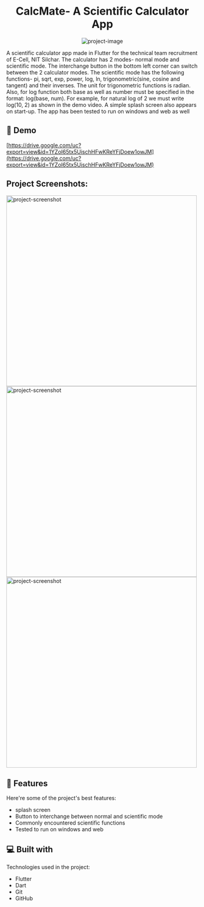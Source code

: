 <h1 align="center" id="title">CalcMate- A Scientific Calculator App</h1>

<p align="center"><img src="https://socialify.git.ci/lordADG/Flutter-Calculator-for-E-Cell/image?font=Raleway&amp;logo=https%3A%2F%2Fmedia.istockphoto.com%2Fid%2F1260513843%2Fvector%2Fgold-calculator-icon-isolated-on-black-background-accounting-symbol-business-calculations.jpg%3Fs%3D170667a%26w%3D0%26k%3D20%26c%3DLpTGJHV-kS3PDUG0BYMt_RX39QS6uq6PGtNB9tXi2HE%3D&amp;name=1&amp;owner=1&amp;pattern=Circuit%20Board&amp;theme=Dark" alt="project-image"></p>

<p id="description">A scientific calculator app made in Flutter for the technical team recruitment of E-Cell, NIT Silchar. The calculator has 2 modes- normal mode and scientific mode. The interchange button in the bottom left corner can switch between the 2 calculator modes. The scientific mode has the following functions- pi, sqrt, exp, power, log, ln, trigonometric(sine, cosine and tangent) and their inverses. The unit for trigonometric functions is radian. Also, for log function both base as well as number must be specified in the format: log(base, num). For example, for natural log of 2 we must write log(10, 2) as shown in the demo video. A simple splash screen also appears on start-up. The app has been tested to run on windows and web as well</p>

<h2>🚀 Demo</h2>

[https://drive.google.com/uc?export=view&id=1YZoI65tx5UischHFwKReYFjDoew1owJM](https://drive.google.com/uc?export=view&id=1YZoI65tx5UischHFwKReYFjDoew1owJM)

<h2>Project Screenshots:</h2>

<img src="https://drive.google.com/uc?export=view&amp;id=1Y_E37yPf5oSzXbEAlFiqM14N92e3WUnd" alt="project-screenshot" height="500/">

<img src="https://drive.google.com/uc?export=view&amp;id=1YcJzD1bioLQbDQb6vMyTqkYMTFv3k9UM" alt="project-screenshot" height="500/">

<img src="https://drive.google.com/uc?export=view&amp;id=1YbqCYY3pPre3qoH08vJwVzj4sTJldSa1" alt="project-screenshot" height="500/">

  
  
<h2>🧐 Features</h2>

Here're some of the project's best features:

*   splash screen
*   Button to interchange between normal and scientific mode
*   Commonly encountered scientific functions
*   Tested to run on windows and web

  
  
<h2>💻 Built with</h2>

Technologies used in the project:

*   Flutter
*   Dart
*   Git
*   GitHub
